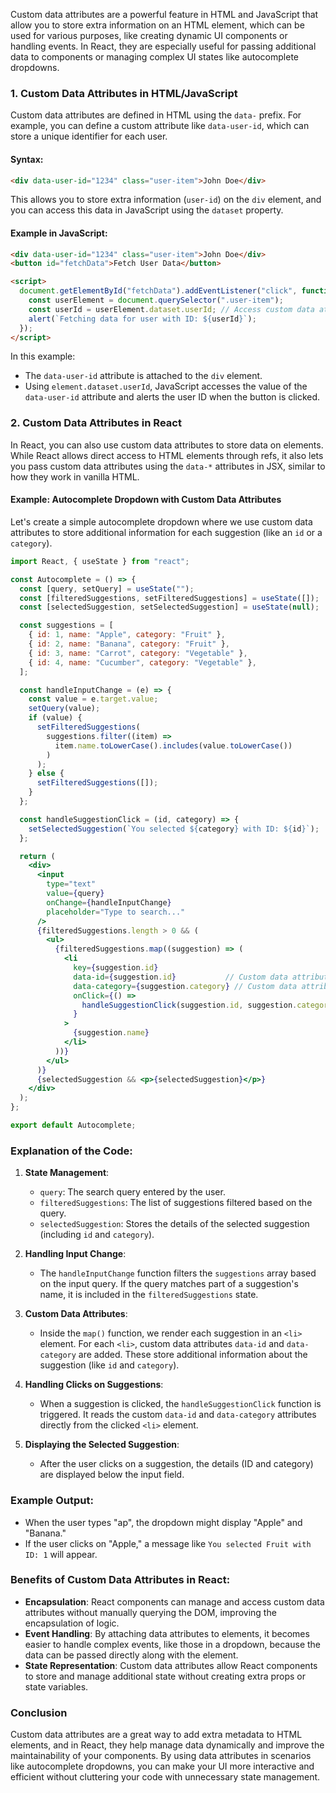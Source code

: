 Custom data attributes are a powerful feature in HTML and JavaScript that allow you to store extra information on an HTML element, which can be used for various purposes, like creating dynamic UI components or handling events. In React, they are especially useful for passing additional data to components or managing complex UI states like autocomplete dropdowns.

### 1. **Custom Data Attributes in HTML/JavaScript**

Custom data attributes are defined in HTML using the `data-` prefix. For example, you can define a custom attribute like `data-user-id`, which can store a unique identifier for each user.

#### Syntax:
```html
<div data-user-id="1234" class="user-item">John Doe</div>
```

This allows you to store extra information (`user-id`) on the `div` element, and you can access this data in JavaScript using the `dataset` property.

#### Example in JavaScript:
```html
<div data-user-id="1234" class="user-item">John Doe</div>
<button id="fetchData">Fetch User Data</button>

<script>
  document.getElementById("fetchData").addEventListener("click", function() {
    const userElement = document.querySelector(".user-item");
    const userId = userElement.dataset.userId; // Access custom data attribute
    alert(`Fetching data for user with ID: ${userId}`);
  });
</script>
```

In this example:
- The `data-user-id` attribute is attached to the `div` element.
- Using `element.dataset.userId`, JavaScript accesses the value of the `data-user-id` attribute and alerts the user ID when the button is clicked.

### 2. **Custom Data Attributes in React**

In React, you can also use custom data attributes to store data on elements. While React allows direct access to HTML elements through refs, it also lets you pass custom data attributes using the `data-*` attributes in JSX, similar to how they work in vanilla HTML.

#### Example: Autocomplete Dropdown with Custom Data Attributes

Let's create a simple autocomplete dropdown where we use custom data attributes to store additional information for each suggestion (like an `id` or a `category`).

```jsx
import React, { useState } from "react";

const Autocomplete = () => {
  const [query, setQuery] = useState("");
  const [filteredSuggestions, setFilteredSuggestions] = useState([]);
  const [selectedSuggestion, setSelectedSuggestion] = useState(null);

  const suggestions = [
    { id: 1, name: "Apple", category: "Fruit" },
    { id: 2, name: "Banana", category: "Fruit" },
    { id: 3, name: "Carrot", category: "Vegetable" },
    { id: 4, name: "Cucumber", category: "Vegetable" },
  ];

  const handleInputChange = (e) => {
    const value = e.target.value;
    setQuery(value);
    if (value) {
      setFilteredSuggestions(
        suggestions.filter((item) =>
          item.name.toLowerCase().includes(value.toLowerCase())
        )
      );
    } else {
      setFilteredSuggestions([]);
    }
  };

  const handleSuggestionClick = (id, category) => {
    setSelectedSuggestion(`You selected ${category} with ID: ${id}`);
  };

  return (
    <div>
      <input
        type="text"
        value={query}
        onChange={handleInputChange}
        placeholder="Type to search..."
      />
      {filteredSuggestions.length > 0 && (
        <ul>
          {filteredSuggestions.map((suggestion) => (
            <li
              key={suggestion.id}
              data-id={suggestion.id}           // Custom data attribute
              data-category={suggestion.category} // Custom data attribute
              onClick={() =>
                handleSuggestionClick(suggestion.id, suggestion.category)
              }
            >
              {suggestion.name}
            </li>
          ))}
        </ul>
      )}
      {selectedSuggestion && <p>{selectedSuggestion}</p>}
    </div>
  );
};

export default Autocomplete;
```

### Explanation of the Code:
1. **State Management**:
   - `query`: The search query entered by the user.
   - `filteredSuggestions`: The list of suggestions filtered based on the query.
   - `selectedSuggestion`: Stores the details of the selected suggestion (including `id` and `category`).

2. **Handling Input Change**:
   - The `handleInputChange` function filters the `suggestions` array based on the input query. If the query matches part of a suggestion's name, it is included in the `filteredSuggestions` state.

3. **Custom Data Attributes**:
   - Inside the `map()` function, we render each suggestion in an `<li>` element. For each `<li>`, custom data attributes `data-id` and `data-category` are added. These store additional information about the suggestion (like `id` and `category`).

4. **Handling Clicks on Suggestions**:
   - When a suggestion is clicked, the `handleSuggestionClick` function is triggered. It reads the custom `data-id` and `data-category` attributes directly from the clicked `<li>` element.

5. **Displaying the Selected Suggestion**:
   - After the user clicks on a suggestion, the details (ID and category) are displayed below the input field.

### Example Output:
- When the user types "ap", the dropdown might display "Apple" and "Banana."
- If the user clicks on "Apple," a message like `You selected Fruit with ID: 1` will appear.

### Benefits of Custom Data Attributes in React:
- **Encapsulation**: React components can manage and access custom data attributes without manually querying the DOM, improving the encapsulation of logic.
- **Event Handling**: By attaching data attributes to elements, it becomes easier to handle complex events, like those in a dropdown, because the data can be passed directly along with the element.
- **State Representation**: Custom data attributes allow React components to store and manage additional state without creating extra props or state variables.

### Conclusion

Custom data attributes are a great way to add extra metadata to HTML elements, and in React, they help manage data dynamically and improve the maintainability of your components. By using data attributes in scenarios like autocomplete dropdowns, you can make your UI more interactive and efficient without cluttering your code with unnecessary state management.